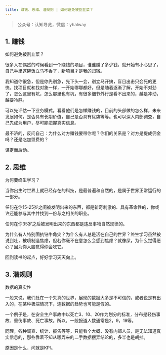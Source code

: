```yaml
---
title: 赚钱、思维、潜规则 | 如何避免被割韭菜？
---
```

> 公众号：认知导览，微信：yhalway
## 1. 赚钱

如何避免被割韭菜？

很多人在偶然的时候看到一个赚钱的项目，谁谁赚了多少钱，就开始有小心思了，自己手里这碗饭立马不香了，新项目才是我的归宿。

我知道你很急，但是你先别急，先下头一会，别立马开搞，盲目出击只会死的更快。找项目就和找对象一样，一开始哪哪都好，但是随着逐渐了解，开始不对劲了，怎么这里有坑，怎么那里也有坑，有很多细节外行是看不出来的，越是冲动，越要冷静。

可以先评估一下业务模式，看看他们是怎样赚钱的，目前的头部做的怎么样，未来发展如何，是否具有长期价值，自己是否具有优势等等。也可以深入内部调查，自己先成为用户，尽可能把握真实信息。

最不济的，反问自己：为什么对方赚钱要带你呢？你们的关系是？对方是提成佣金吗？还是吃加盟费的？

谋定而后动。


## 2. 思维

为何要终生学习？

当你出生时世界上就已经存在的科技，是最普遍和自然的，是属于世界正常运行的一部分。

任何在你15-25岁之间被发明出来的东西，都是新奇刺激的、具有革命性的，你或许还能参与其中并找到一份与之相关的职业。

任何在你35岁之后被发明出来的东西都是违反事物自然规律的。

为什么有人特别固执钻牛角尖？为什么有人总是活在自己的世界？终生学习虽然被说到吐，被喷制造焦虑，但若你毫不在意怎么会感到焦虑？就像屎，为什么觉得恶心？因为你大脑觉得你会吃它。

回到读书的起点，好好学习天天向上。


## 3. 潜规则

数据的真实性

一般来说，我们处在一个失真的世界，展现的数据大多是不可信的，或者说是有出入的，在某种极端情况下，连数据的趋势也可能是假的。

一个例子是，在安全生产事故中以死亡3、10、20作为划分的标准，分布是轻伤事故、重伤事故、死亡事故。所以，一般报道人数通常是2，9，19等。

同理，各种调查、统计、报告等等，只能看个大概，没有内部人员，是无法知道真实信息的，那些靠着不知从哪弄来的二手数据摆弄结论的，多半也是胡扯。

原因是什么，问就是KPI。